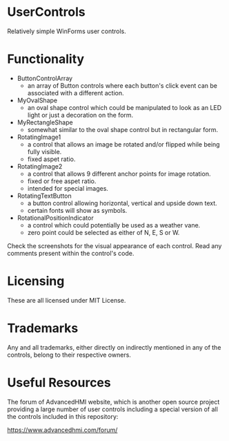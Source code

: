 # UserControls
Relatively simple WinForms user controls.

# Functionality
- ButtonControlArray
  - an array of Button controls where each button's click event can be associated with a different action.
- MyOvalShape
  - an oval shape control which could be manipulated to look as an LED light or just a decoration on the form.
- MyRectangleShape
  - somewhat similar to the oval shape control but in rectangular form.
- RotatingImage1
  - a control that allows an image be rotated and/or flipped while being fully visible.
  - fixed aspet ratio.
- RotatingImage2
  - a control that allows 9 different anchor points for image rotation.
  - fixed or free aspet ratio.
  - intended for special images.
- RotatingTextButton
  - a button control allowing horizontal, vertical and upside down text.
  - certain fonts will show as symbols.
- RotationalPositionIndicator
  - a control which could potentially be used as a weather vane.
  - zero point could be selected as either of N, E, S or W.

Check the screenshots for the visual appearance of each control.
Read any comments present within the control's code.

# Licensing
These are all licensed under MIT License.

# Trademarks
Any and all trademarks, either directly on indirectly mentioned in any of the controls, belong to their respective owners.

# Useful Resources
The forum of AdvancedHMI website, which is another open source project providing a large number of user controls including a special version of all the controls included in this repository:

https://www.advancedhmi.com/forum/
